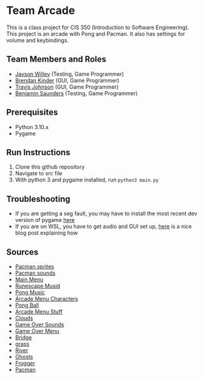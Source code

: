 # Team Arcade

This is a class project for CIS 350 (Introduction to Software Engineering). This project is an arcade with Pong and Pacman. It also has settings for volume and keybindings. 

## Team Members and Roles

* [Jayson Willey](https://github.com/Jayson729/CIS350-HW2-Willey) (Testing, Game Programmer)
* [Brendan Kinder](https://github.com/Nadnerb031/CIS350-HW2-Kinder) (GUI, Game Programmer)
* [Travis Johnson](https://github.com/tajzyy/CIS350-HW2-Johnson) (GUI,  Game Programmer) 
* [Benjamin Saunders](https://github.com/benSaun/CIS350-HW2-Saunders) (Testing, Game Programmer)

## Prerequisites

* Python 3.10.x
* Pygame

## Run Instructions

1. Clone this github repository
2. Navigate to src file
3. With python 3 and pygame installed, run ```python3 main.py```

## Troubleshooting

* If you are getting a seg fault, you may have to install the most recent dev version of pygame [here](https://github.com/pygame/pygame/releases)
* If you are on WSL, you have to get audio and GUI set up, [here](https://www.carette.xyz/posts/setup_sound_video_wsl2/) is a nice blog post explaining how

## Sources

* [Pacman sprites](https://www.kindpng.com/imgv/xJxbJh_pacman-sprite-png-pacman-sprite-sheet-png-transparent/)
* [Pacman sounds](https://www.classicgaming.cc/classics/pac-man/sounds)
* [Main Menu](https://www.pixilart.com/art/floating-island-7c40a7fbda173c5)
* [Runescape Musid](https://oldschool.runescape.wiki/w/Dream_(music_track))
* [Pong Music](https://freesound.org/people/NoiseCollector/sounds/4379/)
* [Arcade Menu Characters](https://www.dropbox.com/sh/g1law0qmnf6pjwr/AACummg5fZJ5JIF4ReeRDxJia?dl=0&preview=Stardew_Valley.ttf/)
* [Pong Ball](https://www.freeiconspng.com/img/44654)
* [Arcade Menu Stuff](https://www.google.com/url?sa=i&url=https%3A%2F%2Fwww.deviantart.com%2Foverlypawsitive%2Fart%2FStardew-Valley-Custom-Blank-OC-Portrait-F2U-805649420&psig=AOvVaw0d0SYXJGMLRPEkxuDjL_fs&ust=1670788863144000&source=images&cd=vfe&ved=0CBAQjhxqFwoTCPCW2Nfr7_sCFQAAAAAdAAAAABAD)
* [Clouds](https://www.nicepng.com/maxp/u2e6e6u2u2q8r5t4/)
* [Game Over Sounds](https://freesoundhub.com/en/show/6901)
* [Game Over Menu](https://www.pinterest.com/pin/333899759864465668/)
* [Bridge](https://www.google.com/search?tbs=sbi:AMhZZiv75o4XlxHMebGbs3B_1zdgFRcGSIkAuGhRk7mVT3KGEZc1-lpyxRqOHOXqhpy_1CvJR016d4PalKcdkwmxfD6fefnhSQ5pV7YcxMFWU5T3S0Js4fwj183cjsy6Ve50p0rEf3lil2jaK30Ax0LIkGANMnLv6cOw)
* [grass](https://www.google.com/search?tbs=sbi:AMhZZiuUCZvul16XKz9oHVUAW05GtvJz69SSehJNZgp35Y2xY2fIuS6w2nNchhM2MJZxlIOIqt7eFtFcUVRS4ju-i0Wm9cwQUQZnpJNJ_18HESWQfKTekczkMgPKdaE3mgfAUhe3fPdRmCx_1Ld-sUt2GrrpPvAFdE9Q)
* [River](https://www.google.com/search?tbs=sbi:AMhZZivQTHJ4OD1TEIKqMSjMDESVt06GQGgXeZBwmGJxY4sgNiturky7cf9By2Mqqy6weSPiBgEKpZ0T2_1BvdhhhV-5FmEA4Nn-JjpgQfcT026VS8spy5j3Ts9cZ4kbtFCTeEE3dapj5MQUQjrEHbgJQEHyGMO1I8w)
* [Ghosts](https://www.google.com/search?tbs=sbi:AMhZZisURPDYsM0cEz4_1NlkFq2BYjquWkJecVaSeHm-wl5e5qSUrJIppsSAQtZku8yqmM1S3grlxE5IyxhXhKjGVS3L42PQB0DKNRizRTgZL_1E7ugcL01aItNzuJXhfjkKCfB-cSOk31llYq-f0ZHgw2bVB1pD69og)
* [Frogger](https://www.google.com/search?tbs=sbi:AMhZZivlOA2DW_15E1K8ZRo_1g7Acgy104hlvUChnFMuBCtfFLAjs8vz-f4TKS1XXMmH8O7LPdRM5fgWufD50TeT7QsE5Gf8cDSND8BEhFH-b9h82jNqChVnM4w47AXIY6boNQI7fDiX7aolIkzR0SJZqh1DPFQO-ZjA)
* [Pacman](https://www.google.com/search?tbs=sbi:AMhZZivROCTBu-tvDx2TQgYZf-um9stKbOEr6fauolYHTsOkCZx_1fWV4aCJCgCupNgzo7Vj5uOOVzvrQl6za7TY0zAidA55VrDlmFgkdtFezZDNaMMoxlfICS0z4v4dNiPNy3vIhD5o03aMGA8gyxdX1sSJtxoDYsw)
